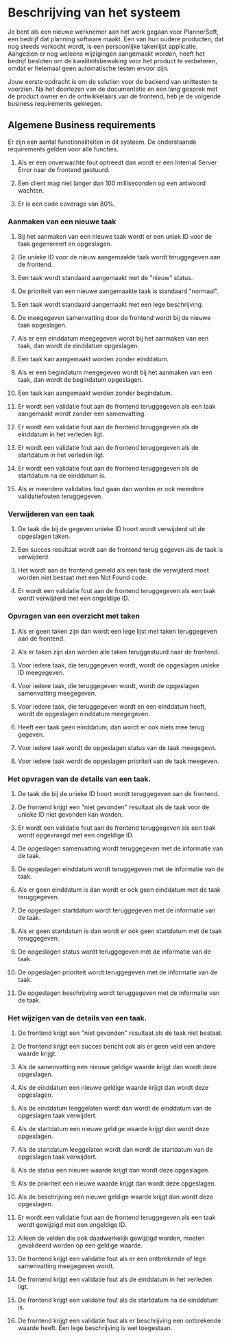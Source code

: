 # Beschrijving van het systeem
Je bent als een nieuwe werknemer aan het werk gegaan voor PlannerSoft, een bedrijf dat planning
software maakt. Een van hun oudere producten, dat nog steeds verkocht wordt, is een persoonlijke
takenlijst applicatie. Aangezien er nog weleens wijzigingen aangemaakt worden, heeft het bedrijf
besloten om de kwaliteitsbewaking voor het product te verbeteren, omdat er helemaal geen
automatische testen ervoor zijn.

Jouw eerste opdracht is om de solution voor de backend van unittesten te voorzien. Na het
doorlezen van de documentatie en een lang gesprek met de product owner en de ontwikkelaars
van de frontend, heb je de volgende business requirements gekregen.

## Algemene Business requirements
Er zijn een aantal functionaliteiten in dit systeem. De onderstaande requirements gelden voor
alle functies.

1) Als er een onverwachte fout optreedt dan wordt er een Internal Server Error naar de frontend gestuurd.

2) Een client mag niet langer dan 100 milliseconden op een antwoord wachten.

3) Er is een code coverage van 80%.

### Aanmaken van een nieuwe taak
1) Bij het aanmaken van een nieuwe taak wordt er een uniek ID voor de taak gegenereert en opgeslagen.

2) De unieke ID voor de nieuw aangemaakte taak wordt teruggegeven aan de frontend.

3) Een taak wordt standaard aangemaakt met de "nieuw" status.

4) De prioriteit van een nieuwe aangemaakte taak is standaard "normaal".

5) Een taak wordt standaard aangemaakt met een lege beschrijving.

6) De meegegeven samenvatting door de frontend wordt bij de nieuwe taak opgeslagen.

7) Als er een einddatum meegegeven wordt bij het aanmaken van een taak, dan wordt de einddatum opgeslagen.

8) Een taak kan aangemaakt worden zonder einddatum.

9) Als er een begindatum meegegeven wordt bij het aanmaken van een taak, dan wordt de begindatum opgeslagen.

10) Een taak kan aangemaakt worden zonder begindatum.

11) Er wordt een validatie fout aan de frontend teruggegeven als een taak aangemaakt wordt zonder een samenvatting.

12) Er wordt een validatie fout aan de frontend teruggegeven als de einddatum in het verleden ligt.

13) Er wordt een validatie fout aan de frontend teruggegeven als de startdatum in het verleden ligt.

14) Er wordt een validatie fout aan de frontend teruggegeven als de startdatum na de einddatum is.

15) Als er meerdere validaties fout gaan dan worden er ook meerdere validatiefouten teruggegeven.


### Verwijderen van een taak
1) De taak die bij de gegeven unieke ID hoort wordt verwijderd uit de opgeslagen taken.

2) Een succes resultaat wordt aan de frontend terug gegeven als de taak is verwijderd.

3) Het wordt aan de frontend gemeld als een taak die verwijderd moet worden niet bestaat met een Not Found code.

4) Er wordt een validatie fout aan de frontend teruggegeven als een taak wordt verwijderd met een ongeldige ID. 


### Opvragen van een overzicht met taken
1) Als er geen taken zijn dan wordt een lege lijst met taken teruggegeven aan de frontend.

2) Als er taken zijn dan worden alle taken teruggestuurd naar de frontend.

3) Voor iedere taak, die teruggegeven wordt, wordt de opgeslagen unieke ID meegegeven.

4) Voor iedere taak, die teruggegeven wordt, wordt de opgeslagen samenvatting meegegeven.

5) Voor iedere taak, die teruggegeven wordt en een einddatum heeft, wordt de opgeslagen einddatum meegegeven.

6) Heeft een taak geen einddatum, dan wordt er ook niets mee terug gegeven.

7) Voor iedere taak wordt de opgeslagen status van de taak meegegevn.

8) Voor iedere taak wordt de opgeslagen prioriteit van de taak meegeven.


### Het opvragen van de details van een taak.
1) De taak die bij de unieke ID hoort wordt teruggegeven aan de frontend.

2) De frontend krijgt een "niet gevonden" resultaat als de taak voor de unieke ID niet gevonden kan worden.

3) Er wordt een validatie fout aan de frontend teruggegeven als een taak wordt opgevraagd met een ongeldige ID.

4) De opgeslagen samenvatting wordt teruggegeven met de informatie van de taak.

5) De opgeslagen einddatum wordt teruggegeven met de informatie van de taak.

6) Als er geen einddatum is dan wordt er ook geen einddatum met de taak teruggegeven.

7) De opgeslagen startdatum wordt teruggegeven met de informatie van de taak.

8) Als er geen startdatum is dan wordt er ook geen startdatum met de taak teruggegeven.

9) De opgeslagen status wordt teruggegeven met de informatie van de taak.

10) De opgeslagen prioriteit wordt teruggegeven met de informatie van de taak.

11) De opgeslagen beschrijving wordt teruggegeven met de informatie van de taak.


### Het wijzigen van de details van een taak.
1) De frontend krijgt een "niet gevonden" resultaat als de taak niet bestaat.

2) De frontend krijgt een succes bericht ook als er geen veld een andere waarde krijgt.

3) Als de samenvatting een nieuwe geldige waarde krijgt dan wordt deze opgeslagen.

4) Als de einddatum een nieuwe geldige waarde krijgt dan wordt deze opgeslagen.

5) Als de einddatum leeggelaten wordt dan wordt de einddatum van de opgeslagen taak verwijdert.

6) Als de startdatum een nieuwe geldige waarde krijgt dan wordt deze opgeslagen.

7) Als de startdatum leeggelaten wordt dan wordt de startdatum van de opgeslagen taak verwijdert.

8) Als de status een nieuwe waarde krijgt dan wordt deze opgeslagen.

9) Als de prioriteit een nieuwe waarde krijgt dan wordt deze opgeslagen.

10) Als de beschrijving een nieuwe geldige waarde krijgt dan wordt deze opgeslagen.

11) Er wordt een validatie fout aan de frontend teruggegeven als een taak wordt gewijzigd met een ongeldige ID.

12) Alleen de velden die ook daadwerkelijk gewijzigd worden, moeten gevalideerd worden op een geldige waarde.

13) De frontend krijgt een validatie fout als er een ontbrekende of lege samenvatting meegegeven wordt.

14) De frontend krijgt een validatie fout als de einddatum in het verleden ligt.

15) De frontend krijgt een validatie fout als de startdatum na de einddatum is.

16) De frontend krijgt een validatie fout als er beschrijving een ontbrekende waarde heeft. Een lege beschrijving is wel toegestaan.
